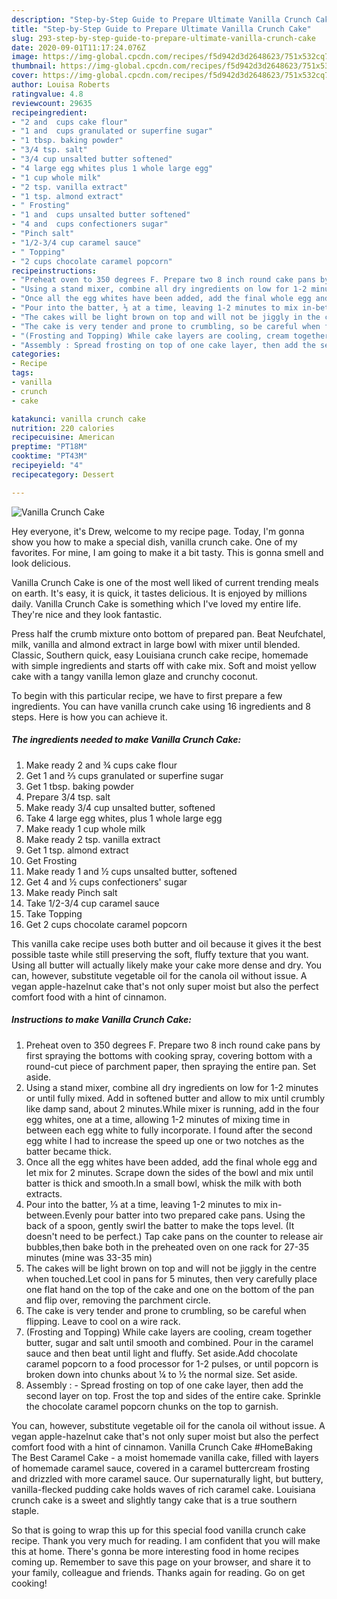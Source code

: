 ```yaml
---
description: "Step-by-Step Guide to Prepare Ultimate Vanilla Crunch Cake"
title: "Step-by-Step Guide to Prepare Ultimate Vanilla Crunch Cake"
slug: 293-step-by-step-guide-to-prepare-ultimate-vanilla-crunch-cake
date: 2020-09-01T11:17:24.076Z
image: https://img-global.cpcdn.com/recipes/f5d942d3d2648623/751x532cq70/vanilla-crunch-cake-recipe-main-photo.jpg
thumbnail: https://img-global.cpcdn.com/recipes/f5d942d3d2648623/751x532cq70/vanilla-crunch-cake-recipe-main-photo.jpg
cover: https://img-global.cpcdn.com/recipes/f5d942d3d2648623/751x532cq70/vanilla-crunch-cake-recipe-main-photo.jpg
author: Louisa Roberts
ratingvalue: 4.8
reviewcount: 29635
recipeingredient:
- "2 and  cups cake flour"
- "1 and  cups granulated or superfine sugar"
- "1 tbsp. baking powder"
- "3/4 tsp. salt"
- "3/4 cup unsalted butter softened"
- "4 large egg whites plus 1 whole large egg"
- "1 cup whole milk"
- "2 tsp. vanilla extract"
- "1 tsp. almond extract"
- " Frosting"
- "1 and  cups unsalted butter softened"
- "4 and  cups confectioners sugar"
- "Pinch salt"
- "1/2-3/4 cup caramel sauce"
- " Topping"
- "2 cups chocolate caramel popcorn"
recipeinstructions:
- "Preheat oven to 350 degrees F. Prepare two 8 inch round cake pans by first spraying the bottoms with cooking spray, covering bottom with a round-cut piece of parchment paper, then spraying the entire pan. Set aside."
- "Using a stand mixer, combine all dry ingredients on low for 1-2 minutes or until fully mixed. Add in softened butter and allow to mix until crumbly like damp sand, about 2 minutes.While mixer is running, add in the four egg whites, one at a time, allowing 1-2 minutes of mixing time in between each egg white to fully incorporate. I found after the second egg white I had to increase the speed up one or two notches as the batter became thick."
- "Once all the egg whites have been added, add the final whole egg and let mix for 2 minutes. Scrape down the sides of the bowl and mix until batter is thick and smooth.In a small bowl, whisk the milk with both extracts."
- "Pour into the batter, ⅓ at a time, leaving 1-2 minutes to mix in-between.Evenly pour batter into two prepared cake pans. Using the back of a spoon, gently swirl the batter to make the tops level. (It doesn&#39;t need to be perfect.) Tap cake pans on the counter to release air bubbles,then bake both in the preheated oven on one rack for 27-35 minutes (mine was 33-35 min)"
- "The cakes will be light brown on top and will not be jiggly in the centre when touched.Let cool in pans for 5 minutes, then very carefully place one flat hand on the top of the cake and one on the bottom of the pan and flip over, removing the parchment circle."
- "The cake is very tender and prone to crumbling, so be careful when flipping. Leave to cool on a wire rack."
- "(Frosting and Topping) While cake layers are cooling, cream together butter, sugar and salt until smooth and combined. Pour in the caramel sauce and then beat until light and fluffy. Set aside.Add chocolate caramel popcorn to a food processor for 1-2 pulses, or until popcorn is broken down into chunks about ¼ to ½ the normal size. Set aside."
- "Assembly : Spread frosting on top of one cake layer, then add the second layer on top. Frost the top and sides of the entire cake. Sprinkle the chocolate caramel popcorn chunks on the top to garnish."
categories:
- Recipe
tags:
- vanilla
- crunch
- cake

katakunci: vanilla crunch cake 
nutrition: 220 calories
recipecuisine: American
preptime: "PT18M"
cooktime: "PT43M"
recipeyield: "4"
recipecategory: Dessert

---
```



![Vanilla Crunch Cake](https://img-global.cpcdn.com/recipes/f5d942d3d2648623/751x532cq70/vanilla-crunch-cake-recipe-main-photo.jpg)

Hey everyone, it's Drew, welcome to my recipe page. Today, I'm gonna show you how to make a special dish, vanilla crunch cake. One of my favorites. For mine, I am going to make it a bit tasty. This is gonna smell and look delicious.

Vanilla Crunch Cake is one of the most well liked of current trending meals on earth. It's easy, it is quick, it tastes delicious. It is enjoyed by millions daily. Vanilla Crunch Cake is something which I've loved my entire life. They're nice and they look fantastic.

Press half the crumb mixture onto bottom of prepared pan. Beat Neufchatel, milk, vanilla and almond extract in large bowl with mixer until blended. Classic, Southern quick, easy Louisiana crunch cake recipe, homemade with simple ingredients and starts off with cake mix. Soft and moist yellow cake with a tangy vanilla lemon glaze and crunchy coconut.


To begin with this particular recipe, we have to first prepare a few ingredients. You can have vanilla crunch cake using 16 ingredients and 8 steps. Here is how you can achieve it.

<!--inarticleads1-->

##### The ingredients needed to make Vanilla Crunch Cake:

1. Make ready 2 and ¾ cups cake flour
1. Get 1 and ⅔ cups granulated or superfine sugar
1. Get 1 tbsp. baking powder
1. Prepare 3/4 tsp. salt
1. Make ready 3/4 cup unsalted butter, softened
1. Take 4 large egg whites, plus 1 whole large egg
1. Make ready 1 cup whole milk
1. Make ready 2 tsp. vanilla extract
1. Get 1 tsp. almond extract
1. Get  Frosting
1. Make ready 1 and ½ cups unsalted butter, softened
1. Get 4 and ½ cups confectioners&#39; sugar
1. Make ready Pinch salt
1. Take 1/2-3/4 cup caramel sauce
1. Take  Topping
1. Get 2 cups chocolate caramel popcorn


This vanilla cake recipe uses both butter and oil because it gives it the best possible taste while still preserving the soft, fluffy texture that you want. Using all butter will actually likely make your cake more dense and dry. You can, however, substitute vegetable oil for the canola oil without issue. A vegan apple-hazelnut cake that&#39;s not only super moist but also the perfect comfort food with a hint of cinnamon. 

<!--inarticleads2-->

##### Instructions to make Vanilla Crunch Cake:

1. Preheat oven to 350 degrees F. Prepare two 8 inch round cake pans by first spraying the bottoms with cooking spray, covering bottom with a round-cut piece of parchment paper, then spraying the entire pan. Set aside.
1. Using a stand mixer, combine all dry ingredients on low for 1-2 minutes or until fully mixed. Add in softened butter and allow to mix until crumbly like damp sand, about 2 minutes.While mixer is running, add in the four egg whites, one at a time, allowing 1-2 minutes of mixing time in between each egg white to fully incorporate. I found after the second egg white I had to increase the speed up one or two notches as the batter became thick.
1. Once all the egg whites have been added, add the final whole egg and let mix for 2 minutes. Scrape down the sides of the bowl and mix until batter is thick and smooth.In a small bowl, whisk the milk with both extracts.
1. Pour into the batter, ⅓ at a time, leaving 1-2 minutes to mix in-between.Evenly pour batter into two prepared cake pans. Using the back of a spoon, gently swirl the batter to make the tops level. (It doesn&#39;t need to be perfect.) Tap cake pans on the counter to release air bubbles,then bake both in the preheated oven on one rack for 27-35 minutes (mine was 33-35 min)
1. The cakes will be light brown on top and will not be jiggly in the centre when touched.Let cool in pans for 5 minutes, then very carefully place one flat hand on the top of the cake and one on the bottom of the pan and flip over, removing the parchment circle.
1. The cake is very tender and prone to crumbling, so be careful when flipping. Leave to cool on a wire rack.
1. (Frosting and Topping) While cake layers are cooling, cream together butter, sugar and salt until smooth and combined. Pour in the caramel sauce and then beat until light and fluffy. Set aside.Add chocolate caramel popcorn to a food processor for 1-2 pulses, or until popcorn is broken down into chunks about ¼ to ½ the normal size. Set aside.
1. Assembly : - Spread frosting on top of one cake layer, then add the second layer on top. Frost the top and sides of the entire cake. Sprinkle the chocolate caramel popcorn chunks on the top to garnish.


You can, however, substitute vegetable oil for the canola oil without issue. A vegan apple-hazelnut cake that&#39;s not only super moist but also the perfect comfort food with a hint of cinnamon. Vanilla Crunch Cake #HomeBaking The Best Caramel Cake - a moist homemade vanilla cake, filled with layers of homemade caramel sauce, covered in a caramel buttercream frosting and drizzled with more caramel sauce. Our supernaturally light, but buttery, vanilla-flecked pudding cake holds waves of rich caramel cake. Louisiana crunch cake is a sweet and slightly tangy cake that is a true southern staple. 

So that is going to wrap this up for this special food vanilla crunch cake recipe. Thank you very much for reading. I am confident that you will make this at home. There's gonna be more interesting food in home recipes coming up. Remember to save this page on your browser, and share it to your family, colleague and friends. Thanks again for reading. Go on get cooking!
